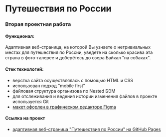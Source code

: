 # Путешествия по России
### Вторая проектная работа

#### Функционал:
Адаптивная веб-страница, на которой Вы узнаете о нетривиальных местах для путешествия по России, уведете на сколько красива эта страна в фото-галерее и доберётесь до озера Байкал "на собаках".

#### Стек технологий:
* верстка сайта осуществлялась с помощью HTML и CSS
* использован подход "mobile first"
* файловая структура организова по Nested БЭМ
* для отслеживания и ведения истории изменения файлов в проекте используется Git
* [макет офорлен в графическом редакторе Figma](https://www.figma.com/file/5S2WSbEFL6awjVWJ0NWL8Q/Sprint-3_-Russia-_-desktop-mobile?node-id=28503%3A0)

#### Ссылка на проект
* [адаптивная веб-страница "Путешествия по России" на GitHub Pages](https://mashamoreva.github.io/russian-travel-bootcamp/)